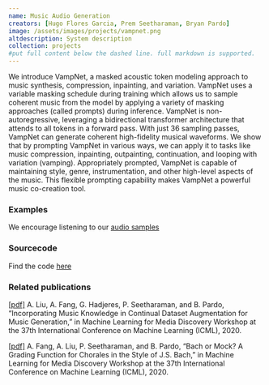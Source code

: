 ```yaml
---
name: Music Audio Generation
creators: [Hugo Flores Garcia, Prem Seetharaman, Bryan Pardo]
image: /assets/images/projects/vampnet.png
altdescription: System description
collection: projects
#put full content below the dashed line. full markdown is supported.
---
```

We introduce VampNet, a masked acoustic token modeling approach to music synthesis, compression, inpainting, and variation.  VampNet uses a variable masking schedule during training which allows us to sample coherent music from the model by applying a variety of masking approaches (called prompts) during inference. VampNet is non-autoregressive, leveraging a bidirectional transformer architecture that attends to all tokens in a forward pass. With just 36 sampling passes, VampNet can generate coherent high-fidelity musical waveforms. We show that by prompting VampNet in various ways, we can apply it to tasks like music compression, inpainting, outpainting, continuation, and looping with variation (vamping). Appropriately prompted, VampNet is capable of maintaining style, genre, instrumentation, and other high-level aspects of the music. This flexible prompting capability makes VampNet a powerful music co-creation tool. 

### Examples
We encourage listening to our [audio samples](https://tinyurl.com/bdfj7rdx)
### Sourcecode
Find the code [here](https://github.com/hugofloresgarcia/vampnet)



### Related publications

[[pdf]](/assets/papers/Liu2020-MLMD.pdf) A. Liu, A. Fang, G. Hadjeres, P. Seetharaman, and B. Pardo, “Incorporating Music Knowledge in Continual Dataset Augmentation for Music Generation,” in Machine Learning for Media Discovery Workshop at the 37th International Conference on Machine Learning (ICML), 2020.

[[pdf]](/assets/papers/Fang2020-MLMD.pdf) A. Fang, A. Liu, P. Seetharaman, and B. Pardo, “Bach or Mock? A Grading Function for Chorales in the Style of J.S. Bach,” in Machine Learning for Media Discovery Workshop at the 37th International Conference on Machine Learning (ICML), 2020.

